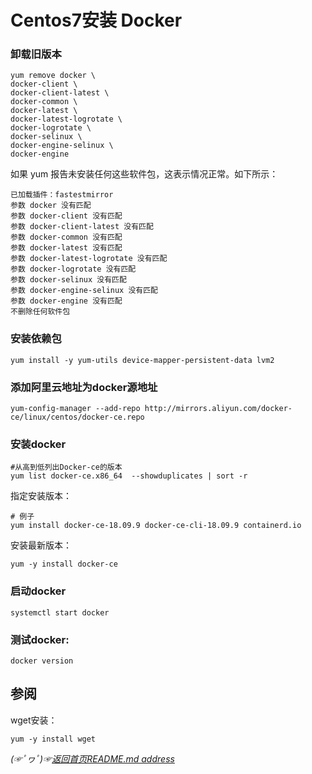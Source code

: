 # Centos7安装 Docker

### 卸载旧版本
```shell
yum remove docker \
docker-client \
docker-client-latest \
docker-common \
docker-latest \
docker-latest-logrotate \
docker-logrotate \
docker-selinux \
docker-engine-selinux \
docker-engine
```
如果 yum 报告未安装任何这些软件包，这表示情况正常。如下所示：
```text
已加载插件：fastestmirror
参数 docker 没有匹配
参数 docker-client 没有匹配
参数 docker-client-latest 没有匹配
参数 docker-common 没有匹配
参数 docker-latest 没有匹配
参数 docker-latest-logrotate 没有匹配
参数 docker-logrotate 没有匹配
参数 docker-selinux 没有匹配
参数 docker-engine-selinux 没有匹配
参数 docker-engine 没有匹配
不删除任何软件包

```

### 安装依赖包
```shell
yum install -y yum-utils device-mapper-persistent-data lvm2
```

### 添加阿里云地址为docker源地址
```shell
yum-config-manager --add-repo http://mirrors.aliyun.com/docker-ce/linux/centos/docker-ce.repo
```

### 安装docker
```shell
#从高到低列出Docker-ce的版本
yum list docker-ce.x86_64  --showduplicates | sort -r
```
指定安装版本：
```shell
# 例子
yum install docker-ce-18.09.9 docker-ce-cli-18.09.9 containerd.io
```
安装最新版本：
```shell
yum -y install docker-ce
```
### 启动docker
```shell
systemctl start docker
```

### 测试docker:

```shell
docker version
```

## 参阅
wget安装：
```shell
yum -y install wget
```

*(☞ﾟヮﾟ)☞[返回首页README.md address](https://github.com/fredomli/java-standard)*
